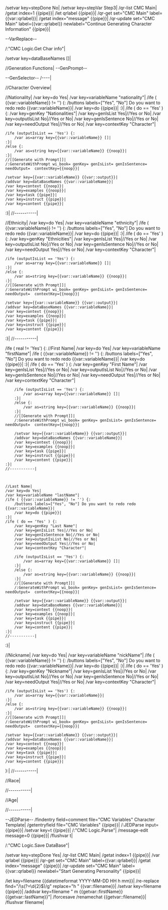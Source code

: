 /setvar key=stepDone No|
/setvar key=stepVar Step3|
/qr-list CMC Main|
/getat index=1 {{pipe}}|
/let qrlabel {{pipe}}|
/qr-get set="CMC Main" label={{var::qrlabel}}|
/getat index="message" {{pipe}}|
/qr-update set="CMC Main" label={{var::qrlabel}} newlabel="Continue Generating Character Information" {{pipe}}|

--VarReplace--

/:"CMC Logic.Get Char info"|

/setvar key=dataBaseNames []|

//Generation Functions|
--GenPrompt--

--GenSelector--
/----|

//Character Overview|

//Nationality|
/var key=do Yes|
/var key=variableName "nationality"|
/ife ( {{var::variableName}} != '') {:
	/buttons labels=["Yes", "No"] Do you want to redo redo {{var::variableName}}|
	/var key=do {{pipe}}|
:}|
/ife ( do == 'Yes' ) {:
	/var key=genKey "Nationalities"|
	/var key=genIsList Yes|//Yes or No|
	/var key=outputIsList No|//Yes or No|
	/var key=genIsSentence No|//Yes or No|
	/var key=needOutput Yes|//Yes or No|
	/var key=contextKey "Character"|
	
	
	/ife (outputIsList == 'Yes') {:
		/var as=array key={{var::variableName}} []|
	:}|
	/else {:
		/var as=string key={{var::variableName}} {{noop}}|
	:}|
	//[[Generate with Prompt]]|
	/:GenerateWithPrompt wi_book= genKey= genIsList= genIsSentence= needOutput=  contextKey={{noop}}|
	
	/setvar key={{var::variableName}} {{var::output}}|
	/addvar key=dataBaseNames {{var::variableName}}|
	/var key=context {{noop}}|
	/var key=examples {{noop}}|
	/var key=task {{pipe}}|
	/var key=instruct {{pipe}}|
	/var key=content {{pipe}}|
:}|
//-----------|

//Ethnicity|
/var key=do Yes|
/var key=variableName "ethnicity"|
/ife ( {{var::variableName}} != '') {:
	/buttons labels=["Yes", "No"] Do you want to redo redo {{var::variableName}}|
	/var key=do {{pipe}}|
:}|
/ife ( do == 'Yes' ) {:
	/var key=genKey "Ethnicities"|
	/var key=genIsList Yes|//Yes or No|
	/var key=outputIsList No|//Yes or No|
	/var key=genIsSentence No|//Yes or No|
	/var key=needOutput Yes|//Yes or No|
	/var key=contextKey "Character"|
	
	
	/ife (outputIsList == 'Yes') {:
		/var as=array key={{var::variableName}} []|
	:}|
	/else {:
		/var as=string key={{var::variableName}} {{noop}}|
	:}|
	//[[Generate with Prompt]]|
	/:GenerateWithPrompt wi_book= genKey= genIsList= genIsSentence= needOutput=  contextKey={{noop}}|
	
	/setvar key={{var::variableName}} {{var::output}}|
	/addvar key=dataBaseNames {{var::variableName}}|
	/var key=context {{noop}}|
	/var key=examples {{noop}}|
	/var key=task {{pipe}}|
	/var key=instruct {{pipe}}|
	/var key=content {{pipe}}|
:}|
//-----------|


/ife ( real != 'Yes') {:
	//First Name|
	/var key=do Yes|
	/var key=variableName "firstName"|
	/ife ( {{var::variableName}} != '') {:
		/buttons labels=["Yes", "No"] Do you want to redo redo {{var::variableName}}|
		/var key=do {{pipe}}|
	:}|
	/ife ( do == 'Yes' ) {:
		/var key=genKey "First Name"|
		/var key=genIsList Yes|//Yes or No|
		/var key=outputIsList No|//Yes or No|
		/var key=genIsSentence No|//Yes or No|
		/var key=needOutput Yes|//Yes or No|
		/var key=contextKey "Character"|
		
		/ife (outputIsList == 'Yes') {:
			/var as=array key={{var::variableName}} []|
		:}|
		/else {:
			/var as=string key={{var::variableName}} {{noop}}|
		:}|
		//[[Generate with Prompt]]|
		/:GenerateWithPrompt wi_book= genKey= genIsList= genIsSentence= needOutput=  contextKey={{noop}}|
		
		/setvar key={{var::variableName}} {{var::output}}|
		/addvar key=dataBaseNames {{var::variableName}}|
		/var key=context {{noop}}|
		/var key=examples {{noop}}|
		/var key=task {{pipe}}|
		/var key=instruct {{pipe}}|
		/var key=content {{pipe}}|
	:}|
	//-----------|
	
	
	
	//Last Name|
	/var key=do Yes|
	/var key=variableName "lastName"|
	/ife ( {{var::variableName}} != '') {:
		/buttons labels=["Yes", "No"] Do you want to redo redo {{var::variableName}}|
		/var key=do {{pipe}}|
	:}|
	/ife ( do == 'Yes' ) {:
		/var key=genKey "Last Name"|
		/var key=genIsList Yes|//Yes or No|
		/var key=genIsSentence No|//Yes or No|
		/var key=outputIsList No|//Yes or No|
		/var key=needOutput Yes|//Yes or No|
		/var key=contextKey "Character"|
		
		/ife (outputIsList == 'Yes') {:
			/var as=array key={{var::variableName}} []|
		:}|
		/else {:
			/var as=string key={{var::variableName}} {{noop}}|
		:}|
		//[[Generate with Prompt]]|
		/:GenerateWithPrompt wi_book= genKey= genIsList= genIsSentence= needOutput=  contextKey={{noop}}|
		
		/setvar key={{var::variableName}} {{var::output}}|
		/addvar key=dataBaseNames {{var::variableName}}|
		/var key=context {{noop}}|
		/var key=examples {{noop}}|
		/var key=task {{pipe}}|
		/var key=instruct {{pipe}}|
		/var key=content {{pipe}}|
	:}|
	//-----------|
:}|

//Nickname|
/var key=do Yes|
/var key=variableName "nickName"|
/ife ( {{var::variableName}} != '') {:
	/buttons labels=["Yes", "No"] Do you want to redo redo {{var::variableName}}|
	/var key=do {{pipe}}|
:}|
/ife ( do == 'Yes' ) {:
	/var key=genKey "Nickname"|
	/var key=genIsList Yes|//Yes or No|
	/var key=outputIsList No|//Yes or No|
	/var key=genIsSentence No|//Yes or No|
	/var key=needOutput Yes|//Yes or No|
	/var key=contextKey "Character"|
	
	
	/ife (outputIsList == 'Yes') {:
		/var as=array key={{var::variableName}}|
	:}|
	/else {:
		/var as=string key={{var::variableName}} {{noop}}|
	:}|
	//[[Generate with Prompt]]|
	/:GenerateWithPrompt wi_book= genKey= genIsList= genIsSentence= needOutput=  contextKey={{noop}}|
	
	/setvar key={{var::variableName}} {{var::output}}|
	/addvar key=dataBaseNames {{var::variableName}}|
	/var key=context {{noop}}|
	/var key=examples {{noop}}|
	/var key=task {{pipe}}|
	/var key=instruct {{pipe}}|
	/var key=content {{pipe}}|
}:|
//-----------|

//Race|

//-----------|

//Age|

//-----------|

--JEDParse--
/findentry field=comment file="CMC Variables" Character Template|
/getentryfield file="CMC Variables" {{pipe}}|
/:JEDParse input={{pipe}}|
/setvar key=t {{pipe}}|
/:"CMC Logic.Parse"|
/message-edit message=0 {{pipe}}|
/flushvar t|

/:"CMC Logic.Save DataBase"|

/setvar key=stepDone Yes|
/qr-list CMC Main|
/getat index=1 {{pipe}}|
/var qrlabel {{pipe}}|
/qr-get set="CMC Main" label={{var::qrlabel}}|
/getat index="message" {{pipe}}|
/qr-update set="CMC Main" label={{var::qrlabel}} newlabel="Start Generating Personality" {{pipe}}|

/let key=filename {{datetimeformat YYYY-MM-DD HH h mm}}|
/re-replace find="/\s(?=\d{2}$)/g" replace="h " {{var::filename}}|
/setvar key=filename {{pipe}}|
/addvar key=filename " m {{getvar::firstName}} {{getvar::lastName}}"|
/forcesave
/renamechat {{getvar::filename}}|
/flushvar filename|